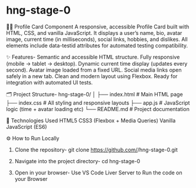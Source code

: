 # hng-stage-0

🧑‍💼 Profile Card Component
A responsive, accessible Profile Card built with HTML, CSS, and vanilla JavaScript.
It displays a user’s name, bio, avatar image, current time (in milliseconds), social links, hobbies, and dislikes.
All elements include data-testid attributes for automated testing compatibility.

✨ Features-
Semantic and accessible HTML structure.
Fully responsive (mobile → tablet → desktop).
Dynamic current time display (updates every second).
Avatar image loaded from a fixed URL.
Social media links open safely in a new tab.
Clean and modern layout using Flexbox.
Ready for integration with automated UI tests.

🗂️ Project Structure-
hng-stage-0/
│
├── index.html # Main HTML page
├── index.css # All styling and responsive layouts
├── app.js # JavaScript logic (time + avatar loading etc)
└── README.md # Project documentation

🧰 Technologies Used
HTML5
CSS3 (Flexbox + Media Queries)
Vanilla JavaScript (ES6)

⚙️ How to Run Locally
1. Clone the repository-
 git clone https://github.com/<your-username>/hng-stage-0.git

2. Navigate into the project directory-
   cd hng-stage-0
   
4. Open in your browser-
   Use VS Code Liver Server to Run the code on your Browser
